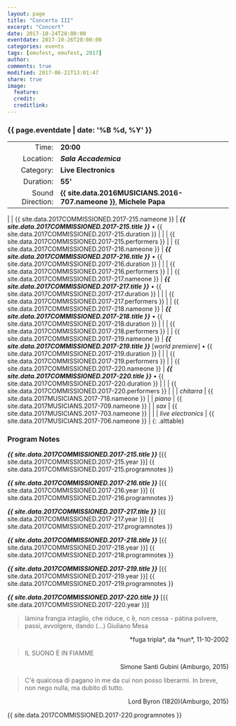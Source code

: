 ```yaml
---
layout: page
title: "Concerto III"
excerpt: "Concert"
date: 2017-10-24T20:00:00
eventdate: 2017-10-26T20:00:00
categories: events
tags: [emufest, emufest, 2017]
author:
comments: true
modified: 2017-06-21T13:01:47
share: true
image:
  feature:
  credit:
  creditlink:
---
```


### {{ page.eventdate | date: '%B %d, %Y' }}

|  |  |
|------------:|:------------|
| Time: | **20:00** |
| Location: | ***Sala Accademica*** |
| Category: | **Live Electronics** |
| Duration: | **55'** |
| Sound Direction: | **{{ site.data.2016MUSICIANS.2016-707.nameone }}**, **Michele Papa** |
|
| {{ site.data.2017COMMISSIONED.2017-215.nameone }} | ***{{ site.data.2017COMMISSIONED.2017-215.title }}*** • {{ site.data.2017COMMISSIONED.2017-215.duration }} |
|  | {{ site.data.2017COMMISSIONED.2017-215.performers }} |
| {{ site.data.2017COMMISSIONED.2017-216.nameone }} | ***{{ site.data.2017COMMISSIONED.2017-216.title }}*** • {{ site.data.2017COMMISSIONED.2017-216.duration }} |
|  | {{ site.data.2017COMMISSIONED.2017-216.performers }} |
| {{ site.data.2017COMMISSIONED.2017-217.nameone }} | ***{{ site.data.2017COMMISSIONED.2017-217.title }}*** • {{ site.data.2017COMMISSIONED.2017-217.duration }} |
|  | {{ site.data.2017COMMISSIONED.2017-217.performers }} |
| {{ site.data.2017COMMISSIONED.2017-218.nameone }} | ***{{ site.data.2017COMMISSIONED.2017-218.title }}*** • {{ site.data.2017COMMISSIONED.2017-218.duration }} |
|  | {{ site.data.2017COMMISSIONED.2017-218.performers }} |
| {{ site.data.2017COMMISSIONED.2017-219.nameone }} | ***{{ site.data.2017COMMISSIONED.2017-219.title }}*** [_world premiere_] • {{ site.data.2017COMMISSIONED.2017-219.duration }} |
|  | {{ site.data.2017COMMISSIONED.2017-219.performers }} |
| {{ site.data.2017COMMISSIONED.2017-220.nameone }} | ***{{ site.data.2017COMMISSIONED.2017-220.title }}*** • {{ site.data.2017COMMISSIONED.2017-220.duration }} |
|  | {{ site.data.2017COMMISSIONED.2017-220.performers }} |
|
|  *chitarra* | {{ site.data.2017MUSICIANS.2017-718.nameone }} |
|  *piano* | {{ site.data.2017MUSICIANS.2017-709.nameone }} |
|  *sax* | {{ site.data.2017MUSICIANS.2017-703.nameone }} |
|
|  *live electronics* |  {{ site.data.2017MUSICIANS.2017-706.nameone }} |
{: .alttable}


### Program Notes

***{{ site.data.2017COMMISSIONED.2017-215.title }}*** [{{ site.data.2017COMMISSIONED.2017-215.year }}] {{ site.data.2017COMMISSIONED.2017-215.programnotes }}

***{{ site.data.2017COMMISSIONED.2017-216.title }}*** [{{ site.data.2017COMMISSIONED.2017-216.year }}] {{ site.data.2017COMMISSIONED.2017-216.programnotes }}

***{{ site.data.2017COMMISSIONED.2017-217.title }}*** [{{ site.data.2017COMMISSIONED.2017-217.year }}] {{ site.data.2017COMMISSIONED.2017-217.programnotes }}

***{{ site.data.2017COMMISSIONED.2017-218.title }}*** [{{ site.data.2017COMMISSIONED.2017-218.year }}] {{ site.data.2017COMMISSIONED.2017-218.programnotes }}

***{{ site.data.2017COMMISSIONED.2017-219.title }}*** [{{ site.data.2017COMMISSIONED.2017-219.year }}] {{ site.data.2017COMMISSIONED.2017-219.programnotes }}

***{{ site.data.2017COMMISSIONED.2017-220.title }}*** [{{ site.data.2017COMMISSIONED.2017-220.year }}]

> làmina frangia intaglio, che riduce, c ́è, non cessa - pàtina polvere, passi, avvolgere, dando (...) Giuliano Mesa
<div style="text-align: right">*fuga tripla*, da *nun*, 11-10-2002</div>

> IL SUONO È IN FIAMME
<div style="text-align: right">Simone Santi Gubini (Amburgo, 2015)</div>

> C'è qualcosa di pagano in me da cui non posso liberarmi. In breve, non nego nulla, ma dubito di tutto.
<div style="text-align: right">Lord Byron (1820)(Amburgo, 2015)</div>

{{ site.data.2017COMMISSIONED.2017-220.programnotes }}
